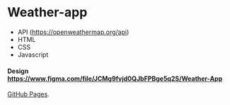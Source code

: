 # Weather-app

- API (https://openweathermap.org/api)
- HTML
- CSS
- Javascript

#### Design https://www.figma.com/file/JCMg9fvjd0QJbFPBge5q2S/Weather-App


[GitHub Pages](https://sofia-vig.github.io/weather-app/).
